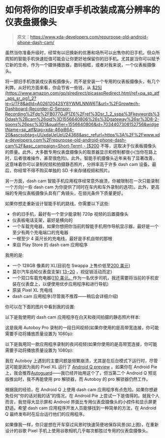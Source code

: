 # 如何将你的旧安卓手机改装成高分辨率的仪表盘摄像头

> 原文：<https://www.xda-developers.com/repurpose-old-android-phone-dash-cam/>

虽然当你准备升级时，经常有以旧换新的优惠和场所可以出售你的旧手机，但众所周知的智能手机快速贬值可能会让你更好地保留你的旧手机。尤其是当你可以赋予它新的生命，作为一个媒体播放器，数码相框，或者对我来说，一个仪表板摄像头。

将一部旧手机改装成仪表板摄像头，而不是安装一个专用的仪表板摄像头，有几个利弊。从好的方面来看，你会节省一些钱，从 [$25](https://www.amazon.com/gp/slredirect/picassoRedirect.html/ref=pa_sp_atf_aps_sr_pg1_2?ie=UTF8&adId=A02612042SY8YWMLNNW6T&url=%2FGrowtech-Dashboard-Recorder-G-Sensor-Recording%2Fdp%2FB077GJP1Z6%2Fref%3Dsr_1_2_sspa%3Fkeywords%3Ddash%2Bcam%26qid%3D1556640806%26s%3Dgateway%26sr%3D8-2-spons%26psc%3D1&qualifier=1556640806&id=7034407306152756&widgetName=sp_atf&tag=xda-46gi864-20&ascsubtag=UUxdaUeUpU24368&asc_refurl=https%3A%2F%2Fwww.xda-developers.com%2Frepurpose-old-android-phone-dash-cam%2F&asc_campaign=Short-Term) - [$200](https://www.amazon.com/N2-Pro-Infrared-1920x1080P-2560x1440P/dp/B0742J69SQ/ref=sxin_3_osp14-8cf10691_cov?ascsubtag=UUxdaUeUpU24368&creativeASIN=B0742J69SQ&cv_ct_id=amzn1.osp.8cf10691-2030-447d-9d03-86c6383494e8&cv_ct_pg=search&cv_ct_wn=osp-search&keywords=dash+cam&linkCode=oas&pd_rd_i=B0742J69SQ&pd_rd_r=924f49cb-b30e-40c6-b183-30a39ec95510&pd_rd_w=0Dgas&pd_rd_wg=vXqmo&pf_rd_p=2615430a-5877-4327-8538-6277a9f3e4c9&pf_rd_r=QJKQPT760CQN061AX7H9&qid=1556640806&s=gateway&tag=xda-46gi864-20&asc_refurl=https%3A%2F%2Fwww.xda-developers.com%2Frepurpose-old-android-phone-dash-cam%2F&asc_campaign=Short-Term) 不等，这取决于仪表板摄像头的质量。此外，大多数专用仪表盘摄像头的取景器显示和控制都很小(当你在路上时，后者很难操作，甚至很危险)。此外，智能手机摄像头近年来有了显著改善，这意味着你可以录制视频和拍摄静态照片，分辨率高于许多 dash cam 设备。最后，你经常不得不购买单独的 SD 卡来存储视频和照片。

另一方面，dash cam 智能手机应用程序经常意外崩溃，你被限制在一次只能录制一个方向(一些 dash cam 为你提供了同时在车内和车外录制的选项)。此外，更高端的专用仪表板摄像头具有广角镜头，在弱光条件下质量更好。

如果你想走重新设计智能手机的路线，你需要以下这些:

*   你的旧手机，最好有一个至少能录制 720p 视频的后置摄像头
*   仪表板电话支架，最好是横向的
*   一个车载充电器，如果你想把你当前的智能手机用作导航显示器，最好是一个至少有两个充电端口的充电器
*   一根至少 4 英尺长的充电线，最好是手机自带的那根
*   来自 Play Store 的 dash cam 应用程序

我用的是:

*   一个 128GB 像素的 XL(目前在 Swappa 上售价低至[200 美元)](https://swappa.com/mobile/buy/google-pixel-xl/unlocked?storage=128gb)
*   莫尔汽车齿轮仪表盘支架( [$13-$20](https://mohrautogear.com/collections/practical/products/universal-phone-dashboard-mount-holds-smartphones-up-to-6-5-inches) ，视促销活动而定)
*   一个双口车载充电器([)10 美元。](https://www.amazon.com/Spigen-Charger-Charge-Output-Compatible/dp/B01HH52Q5W/ref=pd_rhf_ee_s_rp_0_6/134-9956094-2429409?_encoding=UTF8&pd_rd_i=B01HH52Q5W&pd_rd_r=721f8ff7-a306-4fa9-bee4-3939d5f2c259&pd_rd_w=Rpwf6&pd_rd_wg=ecM4Y&pf_rd_p=f4c63947-4e8b-4aeb-a925-1d4e1a211124&pf_rd_r=SRMYTRPJMZNRCCW5H33T&psc=1&refRID=SRMYTRPJMZNRCCW5H33T&tag=xda-46gi864-20&ascsubtag=UUxdaUeUpU24368&asc_refurl=https%3A%2F%2Fwww.xda-developers.com%2Frepurpose-old-android-phone-dash-cam%2F&asc_campaign=Short-Term)作为一名优步司机，我还需要将当前的手机安装在仪表盘上，以便使用优步应用程序和进行导航)
*   原装 Pixel XL 充电线
*   dash cam 应用程序(尽管我不推荐——稍后会详细介绍)

你可以在下面的图片中看到我的设置:

以下是我使用的 dash cam 应用程序在白天和夜间拍摄的静态照片样本:

这是我用 Autoboy Pro 录制的一段日间视频(如果你使用的是高带宽连接，你可能需要手动将播放质量设置为 1080p):

以下是我用同一款应用程序录制的夜间视频(如果你使用的是高带宽连接，你可能需要手动将播放质量设置为 1080p):

我在 Autoboy 上遇到的主要问题是频繁崩溃，尤其是在后台模式下运行时，尽管这可能是因为我的 Pixel XL 运行了 [Android Q preview](https://www.xda-developers.com/android-q-beta-2-everything-new/) 。如果你在 Android Pie 上，我会推荐[Autoguard](https://play.google.com/store/apps/details?id=com.hovans.autoguard)——我已经开始用这个了，但当第二个 Android Q 预览版推出时，我不再能使用 pro 解锁器，而 Autoboy 的 pro 解锁器仍然工作。

根据我的经验，在 Android Q 上使用 dash cam 应用程序有点危险。如果你想避免任何“你的话对我的话”的情况，在 Android Pie 上尝试一下是值得的。就我个人而言，我觉得大显示屏和 Android 界面比专用仪表盘摄像头的小控件和显示屏更舒适。希望 dash cam 应用程序开发人员能够找到一种简单的方法，在 Android Q 最终发布时在后台运行他们的应用程序。

如果像我一样，你只是想在开车穿过风景时快速简便地保存风景(如上图)，在重新设计的谷歌 Pixel 手机上使用谷歌相机几乎每次都胜过专用的仪表盘摄像头。